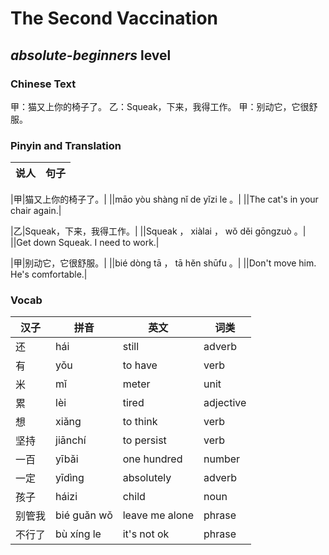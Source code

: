 # The Second Vaccination
## *absolute-beginners* level

### Chinese Text
甲：猫又上你的椅子了。
乙：Squeak，下来，我得工作。
甲：别动它，它很舒服。

### Pinyin and Translation
|说人|句子|
|----|----|

|甲|猫又上你的椅子了。|
||māo yòu shàng nǐ de yǐzi le 。|
||The cat's in your chair again.|

|乙|Squeak，下来，我得工作。|
||Squeak ， xiàlai ， wǒ děi gōngzuò 。|
||Get down Squeak. I need to work.|

|甲|别动它，它很舒服。|
||bié dòng tā ， tā hěn shūfu 。|
||Don't move him. He's comfortable.|
### Vocab
|汉子|拼音|英文|词类|
|----|----|----|----|
|还|hái|still|adverb|
|有|yǒu|to have|verb|
|米|mǐ|meter|unit|
|累|lèi|tired|adjective|
|想|xiǎng|to think|verb|
|坚持|jiānchí|to persist|verb|
|一百|yībǎi|one hundred|number|
|一定|yīdìng|absolutely|adverb|
|孩子|háizi|child|noun|
|别管我|bié guǎn wǒ|leave me alone|phrase|
|不行了|bù xíng le|it's not ok|phrase|